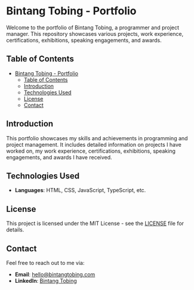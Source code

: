 # Bintang Tobing - Portfolio

Welcome to the portfolio of Bintang Tobing, a programmer and project manager. This repository showcases various projects, work experience, certifications, exhibitions, speaking engagements, and awards.

## Table of Contents

- [Bintang Tobing - Portfolio](#bintang-tobing---portfolio)
  - [Table of Contents](#table-of-contents)
  - [Introduction](#introduction)
  - [Technologies Used](#technologies-used)
  - [License](#license)
  - [Contact](#contact)

## Introduction

This portfolio showcases my skills and achievements in programming and project management. It includes detailed information on projects I have worked on, my work experience, certifications, exhibitions, speaking engagements, and awards I have received.

## Technologies Used

- **Languages**: HTML, CSS, JavaScript, TypeScript, etc.

## License

This project is licensed under the MIT License - see the [LICENSE](LICENSE) file for details.

## Contact

Feel free to reach out to me via:

- **Email**: [hello@bintangtobing.com](mailto:hello@bintangtobing.com)
- **LinkedIn**: [Bintang Tobing](https://www.linkedin.com/in/bintangtobing)
